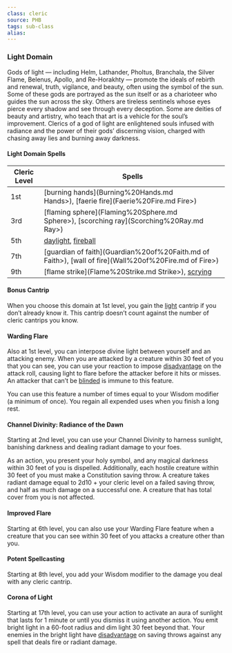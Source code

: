 ```yaml
---
class: cleric
source: PHB
tags: sub-class
alias:
---
```

### Light Domain

Gods of light — including Helm, Lathander, Pholtus, Branchala, the Silver Flame, Belenus, Apollo, and Re-Horakhty — promote the ideals of rebirth and renewal, truth, vigilance, and beauty, often using the symbol of the sun. Some of these gods are portrayed as the sun itself or as a charioteer who guides the sun across the sky. Others are tireless sentinels whose eyes pierce every shadow and see through every deception. Some are deities of beauty and artistry, who teach that art is a vehicle for the soul’s improvement. Clerics of a god of light are enlightened souls infused with radiance and the power of their gods’ discerning vision, charged with chasing away lies and burning away darkness.

#### Light Domain Spells
|Cleric Level|Spells|
|---|---|
|1st|[burning hands](Burning%20Hands.md Hands>), [faerie fire](Faerie%20Fire.md Fire>)|
|3rd|[flaming sphere](Flaming%20Sphere.md Sphere>), [scorching ray](Scorching%20Ray.md Ray>)|
|5th|[daylight](Daylight.md), [fireball](Fireball.md)|
|7th|[guardian of faith](Guardian%20of%20Faith.md of Faith>), [wall of fire](Wall%20of%20Fire.md of Fire>)|
|9th|[flame strike](Flame%20Strike.md Strike>), [scrying](Scrying.md)|

#### Bonus Cantrip

When you choose this domain at 1st level, you gain the [light](Light.md) cantrip if you don’t already know it. This cantrip doesn’t count against the number of cleric cantrips you know.

#### Warding Flare

Also at 1st level, you can interpose divine light between yourself and an attacking enemy. When you are attacked by a creature within 30 feet of you that you can see, you can use your reaction to impose [disadvantage](<Abilities#Advantage and Disadvantage>) on the attack roll, causing light to flare before the attacker before it hits or misses. An attacker that can’t be [blinded](Conditions#Blinded) is immune to this feature.

You can use this feature a number of times equal to your Wisdom modifier (a minimum of once). You regain all expended uses when you finish a long rest.

#### Channel Divinity: Radiance of the Dawn

Starting at 2nd level, you can use your Channel Divinity to harness sunlight, banishing darkness and dealing radiant damage to your foes.

As an action, you present your holy symbol, and any magical darkness within 30 feet of you is dispelled. Additionally, each hostile creature within 30 feet of you must make a Constitution saving throw. A creature takes radiant damage equal to 2d10 + your cleric level on a failed saving throw, and half as much damage on a successful one. A creature that has total cover from you is not affected.

#### Improved Flare

Starting at 6th level, you can also use your Warding Flare feature when a creature that you can see within 30 feet of you attacks a creature other than you.

#### Potent Spellcasting

Starting at 8th level, you add your Wisdom modifier to the damage you deal with any cleric cantrip.

#### Corona of Light

Starting at 17th level, you can use your action to activate an aura of sunlight that lasts for 1 minute or until you dismiss it using another action. You emit bright light in a 60-foot radius and dim light 30 feet beyond that. Your enemies in the bright light have [disadvantage](<Abilities#Advantage and Disadvantage>) on saving throws against any spell that deals fire or radiant damage.